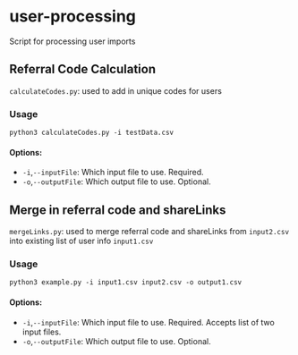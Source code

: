 # user-processing
Script for processing user imports 

## Referral Code Calculation
`calculateCodes.py`: used to add in unique codes for users

### Usage
`python3 calculateCodes.py -i testData.csv`
  
#### Options:
- `-i`,`--inputFile`: Which input file to use. Required.
- `-o`,`--outputFile`: Which output file to use. Optional.
  
## Merge in referral code and shareLinks
`mergeLinks.py`: used to merge referral code and shareLinks from `input2.csv` into existing list of user info `input1.csv` 

### Usage
`python3 example.py -i input1.csv input2.csv -o output1.csv`

#### Options:
- `-i`,`--inputFile`: Which input file to use. Required. Accepts list of two input files.
- `-o`,`--outputFile`: Which output file to use. Optional.

